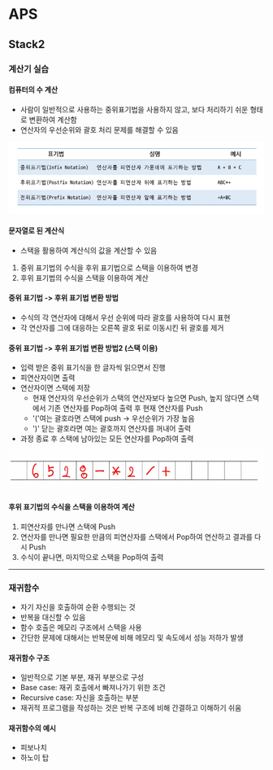 # APS
## Stack2

### 계산기 실습
#### 컴퓨터의 수 계산
- 사람이 일반적으로 사용하는 중위표기법을 사용하지 않고, 보다 처리하기 쉬운 형태로 변환하여 계산함
- 연산자의 우선순위와 괄호 처리 문제를 해결할 수 있음

![표기법](image.png)

#### 문자열로 된 계산식
- 스택을 활용하여 계산식의 값을 계산할 수 있음
1. 중위 표기법의 수식을 후위 표기법으로 스택을 이용하여 변경
2. 후위 표기법의 수식을 스택을 이용하여 계산

#### 중위 표기법 -> 후위 표기법 변환 방법
- 수식의 각 연산자에 대해서 우선 순위에 따라 괄호를 사용하여 다시 표현
- 각 연산자를 그에 대응하는 오른쪽 괄호 뒤로 이동시킨 뒤 괄호를 제거

#### 중위 표기법 -> 후위 표기법 변환 방법2 (스택 이용)
- 입력 받은 중위 표기식을 한 글자씩 읽으면서 진행
- 피연산자이면 출력
- 연산자이면 스택에 저장
    - 현재 연산자의 우선순위가 스택의 연산자보다 높으면 Push, 높지 않다면 스택에서 기존 연산자를 Pop하여 출력 후 현재 연산자를 Push
    - '('여는 괄호라면 스택에 push -> 우선순위가 가장 높음
    - ')' 닫는 괄호라면 여는 괄호까지 연산자를 꺼내어 출력
- 과정 종료 후 스택에 남아있는 모든 연산자를 Pop하여 출력

![alt text](image-1.png)

#### 후위 표기법의 수식을 스택을 이용하여 계산
1. 피연산자를 만나면 스택에 Push
2. 연산자를 만나면 필요한 만큼의 피연산자를 스택에서 Pop하여 연산하고 결과를 다시 Push
3. 수식이 끝나면, 마지막으로 스택을 Pop하여 출력

---

### 재귀함수
- 자기 자신을 호출하여 순환 수행되는 것
- 반복을 대신할 수 있음
- 함수 호출은 메모리 구조에서 스택을 사용
- 간단한 문제에 대해서는 반복문에 비해 메모리 및 속도에서 성능 저하가 발생

#### 재귀함수 구조
- 일반적으로 기본 부분, 재귀 부분으로 구성
- Base case: 재귀 호출에서 빠져나가기 위한 조건
- Recursive case: 자신을 호출하는 부분
- 재귀적 프로그램을 작성하는 것은 반복 구조에 비해 간결하고 이해하기 쉬움

#### 재귀함수의 예시
- 피보나치
- 하노이 탑